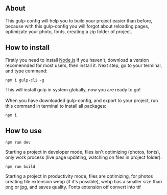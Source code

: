 ## About
This gulp-config will help you to build your project easier than before, because with this gulp-config you will forgot about reloading pages, optimizate your photo, fonts, creating a zip folder of project.

## How to install
Firstly you need to install [Node.js](https://nodejs.org/en/) if you haven't, download a version recomennded for most users, then install it. Next step, go to your terminal, and type command:
```
npm i gulp-cli -g 
```
This will install gulp in system globally, now you are ready to go!
<br>
<br>
When you have downloaded gulp-config, and export to your project, run this command in terminal to install all packages:
```
npm i
```

## How to use
```
npm run dev
```
Starting a project in developer mode, files isn't optimizing (photos, fonts), only work process (live page updating, watching on files in project folder).
```
npm run build
```
Starting a project in productivity mode, files are optimizing, for photos creating file extension webp (if it's possible), webp has a smaller size than png or jpg, and saves quality. Fonts extension otf convert into ttf
